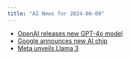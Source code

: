```yaml
---
title: "AI News for 2024-06-09"
---
```


- [OpenAI releases new GPT-4o model](https://openai.com/blog/gpt-4o)
- [Google announces new AI chip](https://news.google.com/...)
- [Meta unveils Llama 3](https://news.google.com/...)
